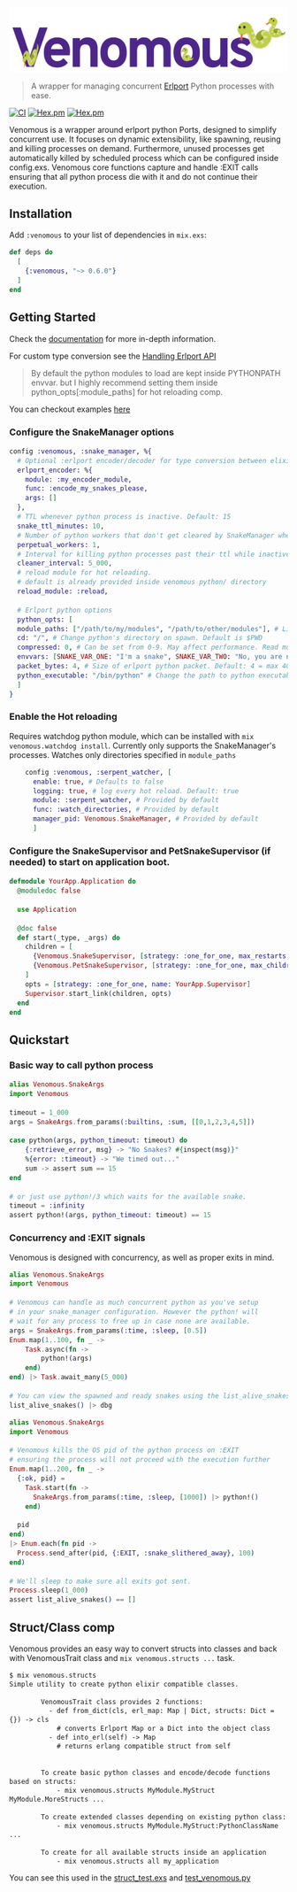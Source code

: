 ![Venomous](https://github.com/RustySnek/Venomous/blob/master/assets/venomous_logo.png)

> A wrapper for managing concurrent [Erlport](http://erlport.org/) Python processes with ease.

[![CI](https://github.com/rustysnek/venomous/actions/workflows/elixir.yml/badge.svg)](https://github.com/rustysnek/venomous/actions/workflows/elixir.yml)
[![Hex.pm](https://img.shields.io/hexpm/v/venomous)](https://hex.pm/packages/venomous)
[![Hex.pm](http://img.shields.io/hexpm/dt/venomous.svg)](https://hex.pm/packages/venomous)

Venomous is a wrapper around erlport python Ports, designed to simplify concurrent use. It focuses on dynamic extensibility, like spawning, reusing and killing processes on demand. Furthermore, unused processes get automatically killed by scheduled process which can be configured inside config.exs. Venomous core functions capture and handle :EXIT calls ensuring that all python process die with it and do not continue their execution.

## Installation
Add `:venomous` to your list of dependencies in `mix.exs`:
```elixir
def deps do
  [
    {:venomous, "~> 0.6.0"}
  ]
end
```
## Getting Started  
  Check the [documentation](https://hexdocs.pm/venomous) for more in-depth information.
  
  For custom type conversion see the [Handling Erlport API](https://github.com/RustySnek/Venomous/blob/master/PYTHON.md)

  > By default the python modules to load are kept inside PYTHONPATH envvar.
  > but I highly recommend setting them inside python_opts[:module_paths] for hot reloading comp.

  You can checkout examples [here](https://github.com/RustySnek/venomous-examples)

### Configure the SnakeManager options
  ```elixir
  config :venomous, :snake_manager, %{
    # Optional :erlport encoder/decoder for type conversion between elixir/python applied to all workers. The function may also include any :erlport callbacks from python api
    erlport_encoder: %{
      module: :my_encoder_module,
      func: :encode_my_snakes_please,
      args: []
    },
    # TTL whenever python process is inactive. Default: 15
    snake_ttl_minutes: 10,
    # Number of python workers that don't get cleared by SnakeManager when their TTL while inactive ends. Default: 10
    perpetual_workers: 1,
    # Interval for killing python processes past their ttl while inactive. Default: 60_000ms (1 min)
    cleaner_interval: 5_000,
    # reload module for hot reloading.
    # default is already provided inside venomous python/ directory
    reload_module: :reload,

    # Erlport python options
    python_opts: [
    module_paths: ["/path/to/my/modules", "/path/to/other/modules"], # List of paths to your python modules.
    cd: "/", # Change python's directory on spawn. Default is $PWD
    compressed: 0, # Can be set from 0-9. May affect performance. Read more on [Erlport documentation](http://erlport.org/docs/python.html#erlang-api)
    envvars: [SNAKE_VAR_ONE: "I'm a snake", SNAKE_VAR_TWO: "No, you are not"], # additional python process envvars
    packet_bytes: 4, # Size of erlport python packet. Default: 4 = max 4GB of data. Can also be set to 1 = 256 bytes or 2 = ? bytes if you are sure you won't be transfering a lot of data.
    python_executable: "/bin/python" # Change the path to python executable to use.
    ]
  }
  ```
### Enable the Hot reloading
  Requires watchdog python module, which can be installed with `mix venomous.watchdog install`.
  Currently only supports the SnakeManager's processes. Watches only directories specified in `module_paths`
  ```elixir
      config :venomous, :serpent_watcher, [
        enable: true, # Defaults to false
        logging: true, # log every hot reload. Default: true
        module: :serpent_watcher, # Provided by default
        func: :watch_directories, # Provided by default
        manager_pid: Venomous.SnakeManager, # Provided by default
        ]
  ```
### Configure the SnakeSupervisor and PetSnakeSupervisor (if needed) to start on application boot.
  ```elixir
  defmodule YourApp.Application do
    @moduledoc false

    use Application

    @doc false
    def start(_type, _args) do
      children = [
        {Venomous.SnakeSupervisor, [strategy: :one_for_one, max_restarts: 0, max_children: 50]},
        {Venomous.PetSnakeSupervisor, [strategy: :one_for_one, max_children: 10]} # not necessary
      ]
      opts = [strategy: :one_for_one, name: YourApp.Supervisor]
      Supervisor.start_link(children, opts)
    end
  end
  ```

## Quickstart
### Basic way to call python process
```elixir
alias Venomous.SnakeArgs
import Venomous

timeout = 1_000
args = SnakeArgs.from_params(:builtins, :sum, [[0,1,2,3,4,5]])

case python(args, python_timeout: timeout) do
    {:retrieve_error, msg} -> "No Snakes? #{inspect(msg)}"
    %{error: :timeout} -> "We timed out..."
    sum -> assert sum == 15
end

# or just use python!/3 which waits for the available snake.
timeout = :infinity
assert python!(args, python_timeout: timeout) == 15
```
### Concurrency and :EXIT signals
Venomous is designed with concurrency, as well as proper exits in mind.
```elixir
alias Venomous.SnakeArgs
import Venomous

# Venomous can handle as much concurrent python as you've setup
# in your snake_manager configuration. However the python! will
# wait for any process to free up in case none are available.
args = SnakeArgs.from_params(:time, :sleep, [0.5])
Enum.map(1..100, fn _ -> 
    Task.async(fn ->
        python!(args)
    end)
end) |> Task.await_many(5_000)

# You can view the spawned and ready snakes using the list_alive_snakes() 
list_alive_snakes() |> dbg
```
```elixir
alias Venomous.SnakeArgs
import Venomous

# Venomous kills the OS pid of the python process on :EXIT
# ensuring the process will not proceed with the execution further
Enum.map(1..200, fn _ ->
  {:ok, pid} =
    Task.start(fn ->
      SnakeArgs.from_params(:time, :sleep, [1000]) |> python!()
    end)

  pid
end)
|> Enum.each(fn pid ->
  Process.send_after(pid, {:EXIT, :snake_slithered_away}, 100)
end)

# We'll sleep to make sure all exits got sent.
Process.sleep(1_000)
assert list_alive_snakes() == []
```

## Struct/Class comp
Venomous provides an easy way to convert structs into classes and back with VenomousTrait class and `mix venomous.structs ...` task.
```
$ mix venomous.structs
Simple utility to create python elixir compatible classes.

        VenomousTrait class provides 2 functions: 
          - def from_dict(cls, erl_map: Map | Dict, structs: Dict = {}) -> cls
            # converts Erlport Map or a Dict into the object class
          - def into_erl(self) -> Map
            # returns erlang compatible struct from self

           
        To create basic python classes and encode/decode functions based on structs: 
            - mix venomous.structs MyModule.MyStruct MyModule.MoreStructs ...

        To create extended classes depending on existing python class: 
            - mix venomous.structs MyModule.MyStruct:PythonClassName ...

        To create for all available structs inside an application
            - mix venomous.structs all my_application
```

You can see this used in the [struct_test.exs](https://github.com/RustySnek/Venomous/blob/struct_class_handling/test/struct_test.exs) and [test_venomous.py](https://github.com/RustySnek/Venomous/blob/struct_class_handling/python/test_venomous.py)


